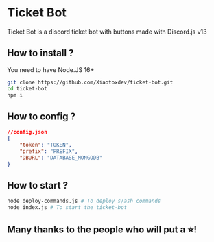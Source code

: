 # Ticket Bot

Ticket Bot is a discord ticket bot with buttons made with Discord.js v13

## How to install ?

You need to have Node.JS 16+
``````bash
git clone https://github.com/Xiaotoxdev/ticket-bot.git
cd ticket-bot
npm i
``````

## How to config ?

```json
//config.json
{
    "token": "TOKEN",
    "prefix": "PREFIX",
    "DBURL": "DATABASE_MONGODB"
}
```

## How to start ?
```bash
node deploy-commands.js # To deploy s/ash commands
node index.js # To start the ticket-bot
```

## Many thanks to the people who will put a ⭐!
